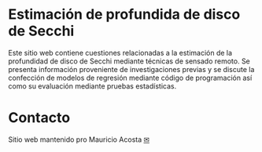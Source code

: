 # Estimación de profundida de disco de Secchi

Este sitio web contiene cuestiones relacionadas a la estimación de la profundidad de disco de Secchi mediante técnicas de sensado remoto. Se presenta información proveniente de investigaciones previas y se discute la confección de modelos de regresión  mediante código de programación así como su evaluación mediante pruebas estadísticas.

# Contacto

Sitio web mantenido pro Mauricio Acosta [✉](mailto:victor.gauto@outlook.com)

